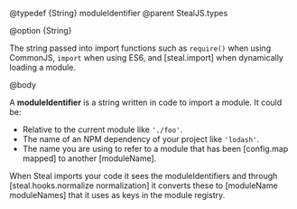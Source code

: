 @typedef {String} moduleIdentifier
@parent StealJS.types

@option {String}

The string passed into import functions such as `require()` when using CommonJS, `import` when using ES6, and [steal.import] when dynamically loading a module.

@body

A **moduleIdentifier** is a string written in code to import a module. It could be:

* Relative to the current module like `'./foo'`.
* The name of an NPM dependency of your project like `'lodash'`.
* The name you are using to refer to a module that has been [config.map mapped] to another [moduleName].

When Steal imports your code it sees the moduleIdentifiers and through [steal.hooks.normalize normalization] it converts these to [moduleName moduleNames] that it uses as keys in the module registry.
